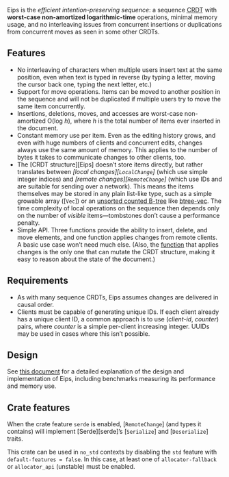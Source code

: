 <!-- This file is automatically generated from ../.misc/README.m4. -->
Eips is the *efficient intention-preserving sequence*: a sequence
<abbr title="conflict-free replicated data type">CRDT</abbr> with **worst-case
non-amortized logarithmic-time** operations, minimal memory usage, and no
interleaving issues from concurrent insertions or duplications from concurrent
moves as seen in some other CRDTs.

Features
--------

* No interleaving of characters when multiple users insert text at the same
  position, even when text is typed in reverse (by typing a letter, moving the
  cursor back one, typing the next letter, etc.)
* Support for move operations. Items can be moved to another position in the
  sequence and will not be duplicated if multiple users try to move the same
  item concurrently.
* Insertions, deletions, moves, and accesses are worst-case non-amortized
  O(log *h*), where *h* is the total number of items ever inserted in the
  document.
* Constant memory use per item. Even as the editing history grows, and even
  with huge numbers of clients and concurrent edits, changes always use the
  same amount of memory. This applies to the number of bytes it takes to
  communicate changes to other clients, too.
* The [CRDT structure][Eips] doesn’t store items directly, but rather
  translates between *[local changes][`LocalChange`]* (which use simple integer
  indices) and *[remote changes][`RemoteChange`]* (which use IDs and are
  suitable for sending over a network). This means the items themselves may be
  stored in any plain list-like type, such as a simple growable array ([`Vec`])
  or an [unsorted counted B-tree][cbtree] like [btree-vec]. The time complexity
  of local operations on the sequence then depends only on the number of
  *visible* items—tombstones don’t cause a performance penalty.
* Simple API. Three functions provide the ability to insert, delete, and move
  elements, and one function applies changes from remote clients. A basic use
  case won’t need much else. (Also, the [function][apply_change] that applies
  changes is the only one that can mutate the CRDT structure, making it easy to
  reason about the state of the document.)

[cbtree]: https://www.chiark.greenend.org.uk/~sgtatham/algorithms/cbtree.html

Requirements
------------

* As with many sequence CRDTs, Eips assumes changes are delivered in causal
  order.
* Clients must be capable of generating unique IDs. If each client already has
  a unique client ID, a common approach is to use (*client-id*, *counter*)
  pairs, where *counter* is a simple per-client increasing integer. UUIDs may
  be used in cases where this isn’t possible.

Design
------

See [this document][design] for a detailed explanation of the design and
implementation of Eips, including benchmarks measuring its performance and
memory use.

[design]: https://github.com/taylordotfish/eips/blob/master/doc/design.md

Crate features
--------------

When the crate feature `serde` is enabled, [`RemoteChange`] \(and types it
contains) will implement [Serde][serde]’s [`Serialize`] and [`Deserialize`]
traits.

This crate can be used in `no_std` contexts by disabling the `std` feature with
`default-features = false`. In this case, at least one of `allocator-fallback`
or `allocator_api` (unstable) must be enabled.

[btree-vec]: https://docs.rs/btree-vec
[apply_change]: Eips::apply_change
